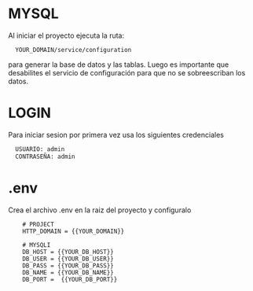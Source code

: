 # MYSQL

Al iniciar el proyecto ejecuta la ruta:

```http
  YOUR_DOMAIN/service/configuration
```

para generar la base de datos y las tablas.
Luego es importante que desabilites el servicio de configuración para que no se sobreescriban los datos.

# LOGIN

Para iniciar sesion por primera vez usa los siguientes credenciales

```txt
  USUARIO: admin
  CONTRASEÑA: admin
```

# .env

Crea el archivo .env en la raiz del proyecto y configuralo

```env
    # PROJECT
    HTTP_DOMAIN = {{YOUR_DOMAIN}}

    # MYSQLI
    DB_HOST = {{YOUR_DB_HOST}}
    DB_USER = {{YOUR_DB_USER}}
    DB_PASS = {{YOUR_DB_PASS}}
    DB_NAME = {{YOUR_DB_NAME}}
    DB_PORT =  {{YOUR_DB_PORT}}
```
